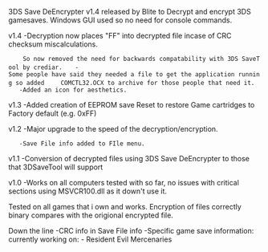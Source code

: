 3DS Save DeEncrypter v1.4 released by Blite to Decrypt and encrypt 3DS
gamesaves. Windows GUI used so no need for console commands.

v1.4 -Decryption now places "FF" into decrypted file incase of CRC
checksum miscalculations.

`    So now removed the need for backwards compatability with 3DS SaveTool by crediar.`
`   -Some people have said they needed a file to get the application running so added`
`    COMCTL32.OCX to archive for those people that need it.`
`   -Added an icon for aesthetics.`

v1.3 -Added creation of EEPROM save Reset to restore Game cartridges to
Factory default (e.g. 0xFF)

v1.2 -Major upgrade to the speed of the decryption/encryption.

`   -Save File info added to FIle menu.`

v1.1 -Conversion of decrypted files using 3DS Save DeEncrypter to those
that 3DSaveTool will support

v1.0 -Works on all computers tested with so far, no issues with critical
sections using MSVCR100.dll as it down't use it.

Tested on all games that i own and works. Encryption of files correctly
binary compares with the origional encrypted file.

Down the line -CRC info in Save File info -Specific game save
information: currently working on: - Resident Evil Mercenaries